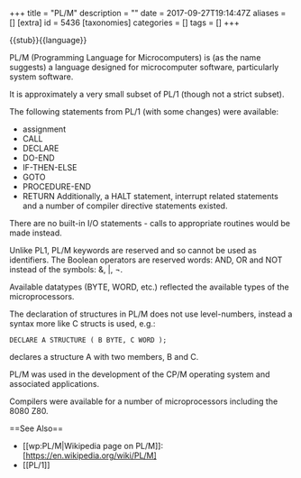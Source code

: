 +++
title = "PL/M"
description = ""
date = 2017-09-27T19:14:47Z
aliases = []
[extra]
id = 5436
[taxonomies]
categories = []
tags = []
+++

{{stub}}{{language}}

PL/M (Programming Language for Microcomputers) is (as the name suggests) a language designed for microcomputer software, particularly system software.




It is approximately a very small subset of PL/1 (though not a strict subset).


The following statements from PL/1 (with some changes) were available:
* assignment
* CALL
* DECLARE
* DO-END
* IF-THEN-ELSE
* GOTO
* PROCEDURE-END
* RETURN
Additionally, a HALT statement, interrupt related statements and a number of compiler directive statements existed.

There are no built-in I/O statements - calls to appropriate routines would be made instead.



Unlike PL1, PL/M keywords are reserved and so cannot be used as identifiers. The Boolean operators are reserved words: AND, OR and NOT instead of the symbols: &, |, ¬.


Available datatypes (BYTE, WORD, etc.) reflected the available types of the microprocessors.



The declaration of structures in PL/M does not use level-numbers, instead a syntax more like C structs is used, e.g.:

```PLM
DECLARE A STRUCTURE ( B BYTE, C WORD );
```

declares a structure A with two members, B and C.




PL/M was used in the development of the CP/M operating system and associated applications.


Compilers were available for a number of microprocessors including the 8080 Z80.




==See Also==
* [[wp:PL/M|Wikipedia page on PL/M]]: [https://en.wikipedia.org/wiki/PL/M]
* [[PL/1]]
